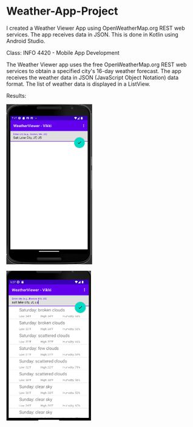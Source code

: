 # Weather-App-Project
I created a Weather Viewer App using OpenWeatherMap.org REST web services. The app receives data in JSON. This is done in Kotlin using Android Studio.

<p>Class: INFO 4420 - Mobile App Development</p>

<p>The Weather Viewer app uses the free OpenWeatherMap.org REST web services to obtain a specified city's 16-day weather forecast. The app receives the weather data in JSON (JavaScript Object Notation) data format. The list of weather data is displayed in a ListView. </p>

<p>Results:</p>
<p><img src="WeatherViewer1.png"></p>
<p><img src="WeatherViewer2.png"></p>
